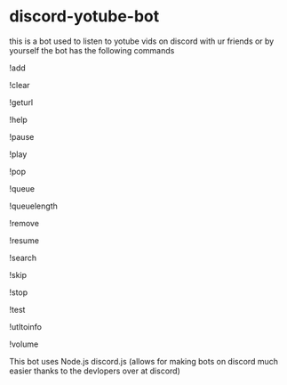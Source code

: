 # discord-yotube-bot


this is a bot used to listen to yotube vids on discord with ur friends or by yourself
the bot has the following commands 

!add 

!clear

!geturl

!help

!pause

!play

!pop

!queue

!queuelength

!remove

!resume

!search

!skip

!stop

!test

!utltoinfo

!volume


This bot uses Node.js
discord.js (allows for making bots on discord much easier thanks to the devlopers over at discord)



